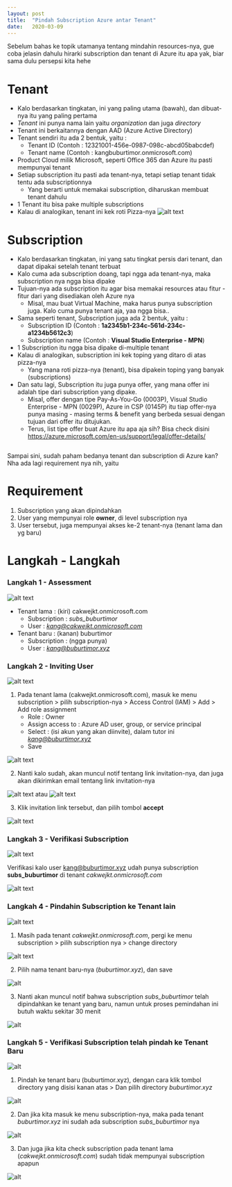 ```yaml
---
layout: post
title:  "Pindah Subscription Azure antar Tenant"
date:   2020-03-09
---
```

Sebelum bahas ke topik utamanya tentang mindahin resources-nya, gue coba jelasin dahulu hirarki subscription dan tenant di Azure itu apa yak, biar sama dulu persepsi kita hehe

Tenant
===
- Kalo berdasarkan tingkatan, ini yang paling utama (bawah), dan dibuat-nya itu yang paling pertama
- *Tenant* ini punya nama lain yaitu *organization* dan juga *directory*
- Tenant ini berkaitannya dengan AAD (Azure Active Directory)
- Tenant sendiri itu ada 2 bentuk, yaitu :
  - Tenant ID (Contoh : 12321001-456e-0987-098c-abcd05babcdef)
  - Tenant name (Contoh : kangbuburtimor.onmicrosoft.com)
- Product Cloud milik Microsoft, seperti Office 365 dan Azure itu pasti mempunyai tenant 
- Setiap subscription itu pasti ada tenant-nya, tetapi setiap tenant tidak tentu ada subscriptionnya
  - Yang berarti untuk memakai subscription, diharuskan membuat tenant dahulu
- 1 Tenant itu bisa pake multiple subscriptions
- Kalau di analogikan, tenant ini kek roti Pizza-nya
![alt text](https://raw.githubusercontent.com/fauzanooor/blog_post/master/img/2020-03-09-Pindah-Subscription-Azure-antar-Tenant/roti-pizza.png "Roti Pizza")

Subscription
===
- Kalo berdasarkan tingkatan, ini yang satu tingkat persis dari tenant, dan dapat dipakai setelah tenant terbuat
- Kalo cuma ada subscription doang, tapi ngga ada tenant-nya, maka subscription nya ngga bisa dipake
- Tujuan-nya ada subscription itu agar bisa memakai resources atau fitur - fitur dari yang disediakan oleh Azure nya
  -  Misal, mau buat Virtual Machine, maka harus punya subscription juga. Kalo cuma punya tenant aja, yaa ngga bisa..
- Sama seperti tenant, Subscription juga ada 2 bentuk, yaitu :
  - Subscription ID (Contoh : **1a2345b1-234c-561d-234c-a1234b5612c3**)
  - Subscription name (Contoh : **Visual Studio Enterprise - MPN**)
- 1 Subscription itu ngga bisa dipake di-multiple tenant
- Kalau di analogikan, subscription ini kek toping yang ditaro di atas pizza-nya
  - Yang mana roti pizza-nya (tenant), bisa dipakein toping yang banyak (subscriptions)
- Dan satu lagi, Subscription itu juga punya offer, yang mana offer ini adalah tipe dari subscription yang dipake. 
  - Misal, offer dengan tipe Pay-As-You-Go (0003P), Visual Studio Enterprise - MPN (0029P), Azure in CSP (0145P) itu tiap offer-nya punya masing - masing terms & benefit yang berbeda sesuai dengan tujuan dari offer itu ditujukan.
  - Terus, list tipe offer buat Azure itu apa aja sih? Bisa check disini <https://azure.microsoft.com/en-us/support/legal/offer-details/>
<p align="center">
    <img src"https://raw.githubusercontent.com/fauzanooor/blog_post/master/img/2020-03-09-Pindah-Subscription-Azure-antar-Tenant/roti-pizza-toping.png">
</p>

Sampai sini, sudah paham bedanya tenant dan subscription di Azure kan? Nha ada lagi requirement nya nih, yaitu 

Requirement
===
1. Subscription yang akan dipindahkan
2. User yang mempunyai role **owner**, di level subscription nya
3. User tersebut, juga mempunyai akses ke-2 tenant-nya (tenant lama dan yg baru)

Langkah - Langkah
===
### Langkah 1 - **Assessment**
![alt text](https://raw.githubusercontent.com/fauzanooor/blog_post/master/img/2020-03-09-Pindah-Subscription-Azure-antar-Tenant/step-01.png "Langkah 1")
- Tenant lama : (kiri) cakwejkt.onmicrosoft.com
  - Subscription : *subs_buburtimor*
  - User : *kang@cakwejkt.onmicrosoft.com*
- Tenant baru : (kanan) buburtimor
  - Subscription : (ngga punya)
  - User : *kang@buburtimor.xyz*

### Langkah 2 - **Inviting User**
![alt text](https://raw.githubusercontent.com/fauzanooor/blog_post/master/img/2020-03-09-Pindah-Subscription-Azure-antar-Tenant/step-02.png "Langkah 2")
1. Pada tenant lama (cakwejkt.onmicrosoft.com), masuk ke menu subscription > pilih subscription-nya > Access Control (IAM) > Add > Add role assignment
   - Role : Owner
   - Assign access to : Azure AD user, group, or service principal
   - Select : (isi akun yang akan diinvite), dalam tutor ini *kang@buburtimor.xyz*
   - Save
  
![alt text](https://raw.githubusercontent.com/fauzanooor/blog_post/master/img/2020-03-09-Pindah-Subscription-Azure-antar-Tenant/step-01-flow.png)

2. Nanti kalo sudah, akan muncul notif tentang link invitation-nya, dan juga akan dikirimkan email tentang link invitation-nya

![alt text](https://raw.githubusercontent.com/fauzanooor/blog_post/master/img/2020-03-09-Pindah-Subscription-Azure-antar-Tenant/step-01-notif.png)
atau
![alt text](https://raw.githubusercontent.com/fauzanooor/blog_post/master/img/2020-03-09-Pindah-Subscription-Azure-antar-Tenant/step-01-notif-email.png)

3. Klik invitation link tersebut, dan pilih tombol **accept**

![alt text](https://raw.githubusercontent.com/fauzanooor/blog_post/master/img/2020-03-09-Pindah-Subscription-Azure-antar-Tenant/step-01-notif-web.png)


### Langkah 3 - **Verifikasi Subscription**
![alt text](https://raw.githubusercontent.com/fauzanooor/blog_post/master/img/2020-03-09-Pindah-Subscription-Azure-antar-Tenant/step-01.png)

Verifikasi kalo user kang@buburtimor.xyz udah punya subscription **subs_buburtimor** di tenant *cakwejkt.onmicrosoft.com*

![alt text](https://raw.githubusercontent.com/fauzanooor/blog_post/master/img/2020-03-09-Pindah-Subscription-Azure-antar-Tenant/step-01-verify.png)


### Langkah 4 - **Pindahin Subscription ke Tenant lain**
![alt text](https://raw.githubusercontent.com/fauzanooor/blog_post/master/img/2020-03-09-Pindah-Subscription-Azure-antar-Tenant/step-04.png)

1. Masih pada tenant *cakwejkt.onmicrosoft.com*, pergi ke menu subscription > pilih subscription nya > change directory 

![alt text](https://raw.githubusercontent.com/fauzanooor/blog_post/master/img/2020-03-09-Pindah-Subscription-Azure-antar-Tenant/step-04-change-dir.png)

2. Pilih nama tenant baru-nya (*buburtimor.xyz*), dan save

![alt](https://raw.githubusercontent.com/fauzanooor/blog_post/master/img/2020-03-09-Pindah-Subscription-Azure-antar-Tenant/step-04-change-dir-lg.png)

3. Nanti akan muncul notif bahwa subscription *subs_buburtimor* telah dipindahkan ke tenant yang baru, namun untuk proses pemindahan ini butuh waktu sekitar 30 menit

![alt](https://raw.githubusercontent.com/fauzanooor/blog_post/master/img/2020-03-09-Pindah-Subscription-Azure-antar-Tenant/step-04-change-dir-notif.png)


### Langkah 5 - **Verifikasi Subscription telah pindah ke Tenant Baru**
![alt](https://raw.githubusercontent.com/fauzanooor/blog_post/master/img/2020-03-09-Pindah-Subscription-Azure-antar-Tenant/step-05.png)

1. Pindah ke tenant baru (buburtimor.xyz), dengan cara klik tombol directory yang disisi kanan atas > Dan pilih directory *buburtimor.xyz*

![alt](https://raw.githubusercontent.com/fauzanooor/blog_post/master/img/2020-03-09-Pindah-Subscription-Azure-antar-Tenant/step-05-change-dir.png)

2. Dan jika kita masuk ke menu subscription-nya, maka pada tenant *buburtimor.xyz* ini sudah ada subscription *subs_buburtimor* nya

![alt](https://raw.githubusercontent.com/fauzanooor/blog_post/master/img/2020-03-09-Pindah-Subscription-Azure-antar-Tenant/step-05-yes-subs.png)

3. Dan juga jika kita check subscription pada tenant lama (*cakwejkt.onmicrosoft.com*) sudah tidak mempunyai subscription apapun

![alt](https://raw.githubusercontent.com/fauzanooor/blog_post/master/img/2020-03-09-Pindah-Subscription-Azure-antar-Tenant/step-05-no-subs.png)
